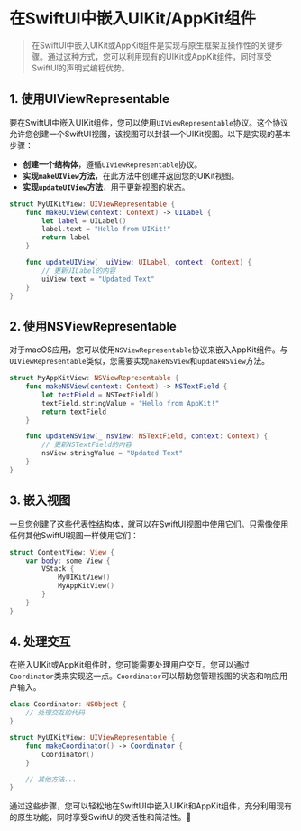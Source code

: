 ﻿# 在SwiftUI中嵌入UIKit/AppKit组件

> 在SwiftUI中嵌入UIKit或AppKit组件是实现与原生框架互操作性的关键步骤。通过这种方式，您可以利用现有的UIKit或AppKit组件，同时享受SwiftUI的声明式编程优势。

## 1. 使用UIViewRepresentable

要在SwiftUI中嵌入UIKit组件，您可以使用`UIViewRepresentable`协议。这个协议允许您创建一个SwiftUI视图，该视图可以封装一个UIKit视图。以下是实现的基本步骤：

- **创建一个结构体**，遵循`UIViewRepresentable`协议。
- **实现`makeUIView`方法**，在此方法中创建并返回您的UIKit视图。
- **实现`updateUIView`方法**，用于更新视图的状态。

```swift
struct MyUIKitView: UIViewRepresentable {
    func makeUIView(context: Context) -> UILabel {
        let label = UILabel()
        label.text = "Hello from UIKit!"
        return label
    }

    func updateUIView(_ uiView: UILabel, context: Context) {
        // 更新UILabel的内容
        uiView.text = "Updated Text"
    }
}
```

## 2. 使用NSViewRepresentable

对于macOS应用，您可以使用`NSViewRepresentable`协议来嵌入AppKit组件。与`UIViewRepresentable`类似，您需要实现`makeNSView`和`updateNSView`方法。

```swift
struct MyAppKitView: NSViewRepresentable {
    func makeNSView(context: Context) -> NSTextField {
        let textField = NSTextField()
        textField.stringValue = "Hello from AppKit!"
        return textField
    }

    func updateNSView(_ nsView: NSTextField, context: Context) {
        // 更新NSTextField的内容
        nsView.stringValue = "Updated Text"
    }
}
```

## 3. 嵌入视图

一旦您创建了这些代表性结构体，就可以在SwiftUI视图中使用它们。只需像使用任何其他SwiftUI视图一样使用它们：

```swift
struct ContentView: View {
    var body: some View {
        VStack {
            MyUIKitView()
            MyAppKitView()
        }
    }
}
```

## 4. 处理交互

在嵌入UIKit或AppKit组件时，您可能需要处理用户交互。您可以通过`Coordinator`类来实现这一点。`Coordinator`可以帮助您管理视图的状态和响应用户输入。

```swift
class Coordinator: NSObject {
    // 处理交互的代码
}

struct MyUIKitView: UIViewRepresentable {
    func makeCoordinator() -> Coordinator {
        Coordinator()
    }

    // 其他方法...
}
```

通过这些步骤，您可以轻松地在SwiftUI中嵌入UIKit和AppKit组件，充分利用现有的原生功能，同时享受SwiftUI的灵活性和简洁性。🎉


